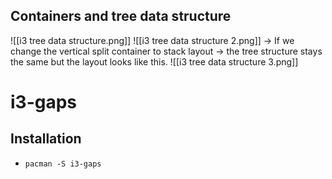 ## Containers and tree data structure
![[i3 tree data structure.png]]
![[i3 tree data structure 2.png]]
-> If we change the vertical split container to stack layout -> the tree structure stays the same but the layout looks like this.
![[i3 tree data structure 3.png]]
# i3-gaps
## Installation
- `pacman -S i3-gaps`
